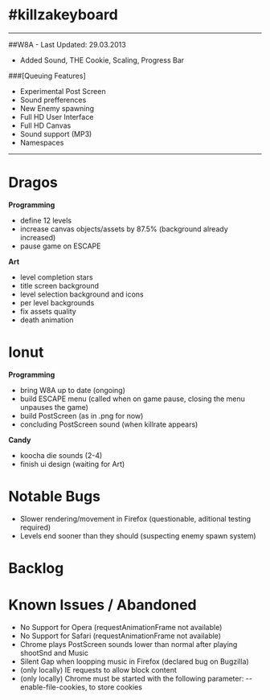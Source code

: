 #killzakeyboard
==============
___

##W8A - Last Updated: 29.03.2013
- Added Sound, THE Cookie, Scaling, Progress Bar

###[Queuing Features]
- Experimental Post Screen
- Sound prefferences
- New Enemy spawning
- Full HD User Interface
- Full HD Canvas
- Sound support (MP3)
- Namespaces

___

Dragos
======

**Programming**
- define 12 levels
- increase canvas objects/assets by 87.5% (background already increased)
- pause game on ESCAPE

**Art**
- level completion stars
- title screen background
- level selection background and icons
- per level backgrounds
- fix assets quality
- death animation

Ionut
=====

**Programming**
- bring W8A up to date (ongoing)
- build ESCAPE menu (called when on game pause, closing the menu unpauses the game)
- build PostScreen (as in .png for now)
- concluding PostScreen sound (when killrate appears)

**Candy**
- koocha die sounds (2-4)
- finish ui design (waiting for Art)

Notable Bugs
====
- Slower rendering/movement in Firefox (questionable, aditional testing required)
- Levels end sooner than they should (suspecting enemy spawn system)

Backlog
=====

Known Issues / Abandoned
=====
- No Support for Opera (requestAnimationFrame not available)
- No Support for Safari (requestAnimationFrame not available)
- Chrome plays PostScreen sounds lower than normal after playing shootSnd and Music
- Silent Gap when loopping music in Firefox (declared bug on Bugzilla)
- (only locally) IE requests to allow block content
- (only locally) Chrome must be started with the following parameter: --enable-file-cookies, to store cookies
